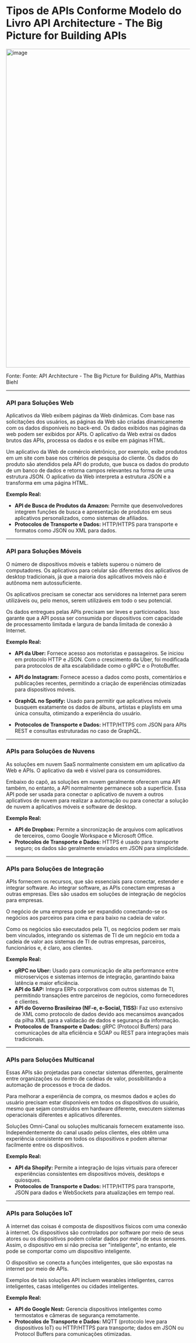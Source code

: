 # Tipos de APIs Conforme Modelo do Livro API Architecture - The Big Picture for Building APIs

<img width="870" alt="image" src="https://github.com/user-attachments/assets/ffe59d64-9ef8-41b8-a691-6e3f37d87267" />

Fonte: Fonte: API Architecture - The Big Picture for Building APIs, Matthias Biehl

---

### API para Soluções Web

Aplicativos da Web exibem páginas da Web dinâmicas. Com base nas solicitações dos usuários, as páginas da Web são criadas dinamicamente com os dados disponíveis no back-end. Os dados exibidos nas páginas da web podem ser exibidos por APIs. O aplicativo da Web extrai os dados brutos das APIs, processa os dados e os exibe em páginas HTML. 

Um aplicativo da Web de comércio eletrônico, por exemplo, exibe produtos em um site com base nos critérios de pesquisa do cliente. Os dados do produto são atendidos pela API do produto, que busca os dados do produto de um banco de dados e retorna campos relevantes na forma de uma estrutura JSON. O aplicativo da Web interpreta a estrutura JSON e a transforma em uma página HTML.


**Exemplo Real:**
- **API de Busca de Produtos da Amazon:** Permite que desenvolvedores integrem funções de busca e apresentação de produtos em seus aplicativos personalizados, como sistemas de afiliados.
- **Protocolos de Transporte e Dados:** HTTP/HTTPS para transporte e formatos como JSON ou XML para dados.

---

### API para Soluções Móveis

O número de dispositivos móveis e tablets superou o número de computadores. Os aplicativos para celular são diferentes dos aplicativos de desktop tradicionais, já que a maioria dos aplicativos móveis não é autônoma nem autossuficiente. 

Os aplicativos precisam se conectar aos servidores na Internet para serem utilizáveis ou, pelo menos, serem utilizáveis em todo o seu potencial.

Os dados entregues pelas APIs precisam ser leves e particionados. Isso garante que a API possa ser consumida por dispositivos com capacidade de processamento limitada e largura de banda limitada de conexão à Internet.


**Exemplo Real:**
- **API da Uber:** Fornece acesso aos motoristas e passageiros. Se iniciou em protocolo HTTP e JSON. Com o crescimento da Uber, foi modificada para protocolos de alta escalabilidade como o gRPC e o ProtoBuffer.
- **API do Instagram:** Fornece acesso a dados como posts, comentários e publicações recentes, permitindo a criação de experiências otimizadas para dispositivos móveis.
- **GraphQL no Spotify:** Usado para permitir que aplicativos móveis busquem exatamente os dados de álbuns, artistas e playlists em uma única consulta, otimizando a experiência do usuário.

- **Protocolos de Transporte e Dados:** HTTP/HTTPS com JSON para APIs REST e consultas estruturadas no caso de GraphQL.

---

### APIs para Soluções de Nuvens

As soluções em nuvem SaaS normalmente consistem em um aplicativo da Web e APIs. O aplicativo da web é visível para os consumidores. 

Embaixo do capô, as soluções em nuvem geralmente oferecem uma API também, no entanto, a API normalmente permanece sob a superfície. Essa API pode ser usada para conectar o aplicativo de nuvem a outros aplicativos de nuvem para realizar a automação ou para conectar a solução de nuvem a aplicativos móveis e software de desktop. 

**Exemplo Real:**
- **API do Dropbox:** Permite a sincronização de arquivos com aplicativos de terceiros, como Google Workspace e Microsoft Office.
- **Protocolos de Transporte e Dados:** HTTPS é usado para transporte seguro; os dados são geralmente enviados em JSON para simplicidade.

---

### APIs para Soluções de Integração

APIs fornecem os recursos, que são essenciais para conectar, estender e integrar software. Ao integrar software, as APIs conectam empresas a outras empresas. Eles são usados em soluções de integração de negócios para empresas. 

O negócio de uma empresa pode ser expandido conectando-se os negócios aos parceiros para cima e para baixo na cadeia de valor. 

Como os negócios são executados pela TI, os negócios podem ser mais bem vinculados, integrando os sistemas de TI de um negócio em toda a cadeia de valor aos sistemas de TI de outras empresas, parceiros, funcionários e, é claro, aos clientes.


**Exemplo Real:**
- **gRPC no Uber:** Usado para comunicação de alta performance entre microserviços e sistemas internos de integração, garantindo baixa latência e maior eficiência.
- **API do SAP:** Integra ERPs corporativos com outros sistemas de TI, permitindo transações entre parceiros de negócios, como fornecedores e clientes.
- **API do Governo Brasileirao (NF-e, e-Social, TISS):** Faz uso extensivo de XML como protocolo de dados devido aos mecansimos avançados da pilha XML para a validacão de dados e segurança da informação.
- **Protocolos de Transporte e Dados:** gRPC (Protocol Buffers) para comunicações de alta eficiência e SOAP ou REST para integrações mais tradicionais. 

---

### APIs para Soluções Multicanal


Essas APIs são projetadas para conectar sistemas diferentes, geralmente entre organizações ou dentro de cadeias de valor, possibilitando a automação de processos e troca de dados.

Para melhorar a experiência de compra, os mesmos dados e ações do usuário precisam estar disponíveis em todos os dispositivos do usuário, mesmo que sejam construídos em hardware diferente, executem sistemas operacionais diferentes e aplicativos diferentes. 

Soluções Omni-Canal ou soluções multicanais fornecem exatamente isso. Independentemente do canal usado pelos clientes, eles obtêm uma experiência consistente em todos os dispositivos e podem alternar facilmente entre os dispositivos. 


**Exemplo Real:**
- **API da Shopify:** Permite a integração de lojas virtuais para oferecer experiências consistentes em dispositivos móveis, desktops e quiosques.
- **Protocolos de Transporte e Dados:** HTTP/HTTPS para transporte, JSON para dados e WebSockets para atualizações em tempo real.

---

### APIs para Soluções IoT

A internet das coisas é composta de dispositivos físicos com uma conexão à internet. Os dispositivos são controlados por software por meio de seus atores ou os dispositivos podem coletar dados por meio de seus sensores. Assim, o dispositivo em si não precisa ser "inteligente", no entanto, ele pode se comportar como um dispositivo inteligente.

O dispositivo se conecta a funções inteligentes, que são expostas na internet por meio de APIs. 

Exemplos de tais soluções API incluem wearables inteligentes, carros inteligentes, casas inteligentes ou cidades inteligentes.

**Exemplo Real:**
- **API do Google Nest:** Gerencia dispositivos inteligentes como termostatos e câmeras de segurança remotamente.
- **Protocolos de Transporte e Dados:** MQTT (protocolo leve para dispositivos IoT) ou HTTP/HTTPS para transporte; dados em JSON ou Protocol Buffers para comunicações otimizadas.

